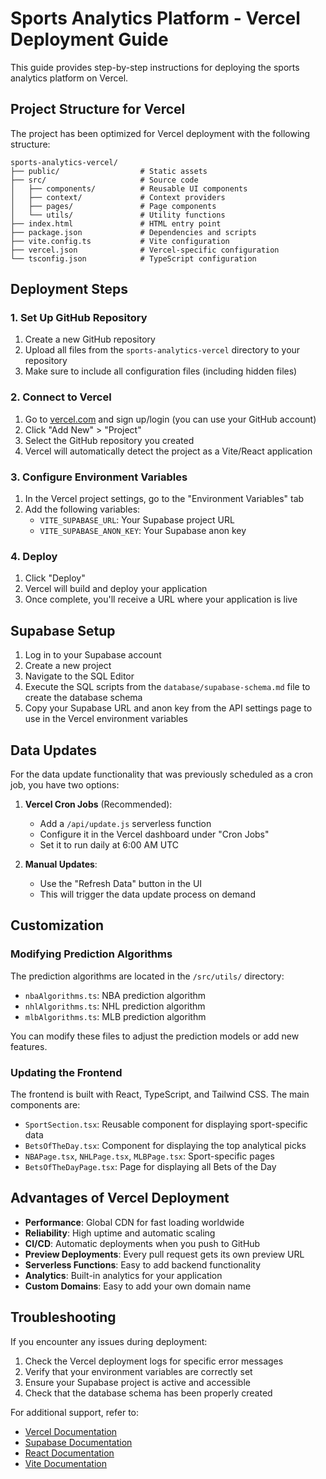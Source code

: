 # Sports Analytics Platform - Vercel Deployment Guide

This guide provides step-by-step instructions for deploying the sports analytics platform on Vercel.

## Project Structure for Vercel

The project has been optimized for Vercel deployment with the following structure:

```
sports-analytics-vercel/
├── public/                  # Static assets
├── src/                     # Source code
│   ├── components/          # Reusable UI components
│   ├── context/             # Context providers
│   ├── pages/               # Page components
│   └── utils/               # Utility functions
├── index.html               # HTML entry point
├── package.json             # Dependencies and scripts
├── vite.config.ts           # Vite configuration
├── vercel.json              # Vercel-specific configuration
└── tsconfig.json            # TypeScript configuration
```

## Deployment Steps

### 1. Set Up GitHub Repository

1. Create a new GitHub repository
2. Upload all files from the `sports-analytics-vercel` directory to your repository
3. Make sure to include all configuration files (including hidden files)

### 2. Connect to Vercel

1. Go to [vercel.com](https://vercel.com) and sign up/login (you can use your GitHub account)
2. Click "Add New" > "Project"
3. Select the GitHub repository you created
4. Vercel will automatically detect the project as a Vite/React application

### 3. Configure Environment Variables

1. In the Vercel project settings, go to the "Environment Variables" tab
2. Add the following variables:
   - `VITE_SUPABASE_URL`: Your Supabase project URL
   - `VITE_SUPABASE_ANON_KEY`: Your Supabase anon key

### 4. Deploy

1. Click "Deploy"
2. Vercel will build and deploy your application
3. Once complete, you'll receive a URL where your application is live

## Supabase Setup

1. Log in to your Supabase account
2. Create a new project
3. Navigate to the SQL Editor
4. Execute the SQL scripts from the `database/supabase-schema.md` file to create the database schema
5. Copy your Supabase URL and anon key from the API settings page to use in the Vercel environment variables

## Data Updates

For the data update functionality that was previously scheduled as a cron job, you have two options:

1. **Vercel Cron Jobs** (Recommended):
   - Add a `/api/update.js` serverless function
   - Configure it in the Vercel dashboard under "Cron Jobs"
   - Set it to run daily at 6:00 AM UTC

2. **Manual Updates**:
   - Use the "Refresh Data" button in the UI
   - This will trigger the data update process on demand

## Customization

### Modifying Prediction Algorithms

The prediction algorithms are located in the `/src/utils/` directory:

- `nbaAlgorithms.ts`: NBA prediction algorithm
- `nhlAlgorithms.ts`: NHL prediction algorithm
- `mlbAlgorithms.ts`: MLB prediction algorithm

You can modify these files to adjust the prediction models or add new features.

### Updating the Frontend

The frontend is built with React, TypeScript, and Tailwind CSS. The main components are:

- `SportSection.tsx`: Reusable component for displaying sport-specific data
- `BetsOfTheDay.tsx`: Component for displaying the top analytical picks
- `NBAPage.tsx`, `NHLPage.tsx`, `MLBPage.tsx`: Sport-specific pages
- `BetsOfTheDayPage.tsx`: Page for displaying all Bets of the Day

## Advantages of Vercel Deployment

- **Performance**: Global CDN for fast loading worldwide
- **Reliability**: High uptime and automatic scaling
- **CI/CD**: Automatic deployments when you push to GitHub
- **Preview Deployments**: Every pull request gets its own preview URL
- **Serverless Functions**: Easy to add backend functionality
- **Analytics**: Built-in analytics for your application
- **Custom Domains**: Easy to add your own domain name

## Troubleshooting

If you encounter any issues during deployment:

1. Check the Vercel deployment logs for specific error messages
2. Verify that your environment variables are correctly set
3. Ensure your Supabase project is active and accessible
4. Check that the database schema has been properly created

For additional support, refer to:
- [Vercel Documentation](https://vercel.com/docs)
- [Supabase Documentation](https://supabase.io/docs)
- [React Documentation](https://reactjs.org/docs)
- [Vite Documentation](https://vitejs.dev/guide/)
